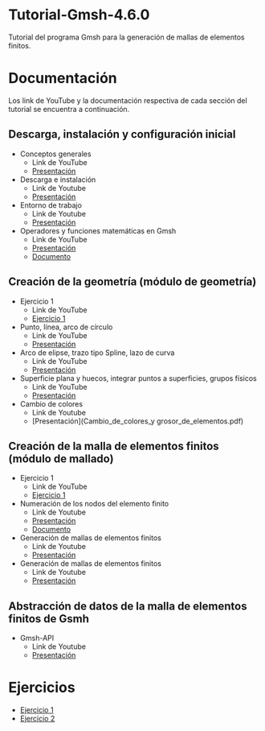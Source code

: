 # Tutorial-Gmsh-4.6.0

Tutorial del programa Gmsh para la generación de mallas de elementos finitos.

# Documentación

Los link de YouTube y la documentación respectiva de cada sección del tutorial se encuentra a continuación.

## Descarga, instalación y configuración inicial

- Conceptos generales
  - Link de YouTube
  - [Presentación](Presentaciones/Conceptos_generales.pdf)
- Descarga e instalación
  - Link de Youtube
  - [Presentación](Presentaciones/Descarga_e_instalación.pdf)
- Entorno de trabajo
  - Link de Youtube
  - [Presentación](Presentaciones/Entorno_de_trabajo.pdf)
- Operadores y funciones matemáticas en Gmsh
  - Link de YouTube
  - [Presentación](Presentaciones/Operadores_y_funciones_diapositiva.pdf)
  - [Documento](Documentos/Operadores_y_funciones_matemáticas.pdf)


## Creación de la geometría (módulo de geometría)


- Ejercicio 1
  - Link de YouTube
  - [Ejercicio 1](Ejercicios/Ejercicio_1.md)
- Punto, línea, arco de círculo 
  - Link de YouTube
  - [Presentación](Comandos_de_creación_de_la_geometría.pdf)
- Arco de elipse, trazo tipo Spline, lazo de curva
  - Link de YouTube
  - [Presentación](Comandos_de_creación_de_la_geometría.pdf)
- Superficie plana y huecos, integrar puntos a superficies, grupos físicos
  - Link de YouTube
  - [Presentación](Comandos_de_creación_de_la_geometría.pdf)
- Cambio de colores
  - Link de Youtube
  - [Presentación](Cambio_de_colores_y grosor_de_elementos.pdf)

  
## Creación de la malla de elementos finitos (módulo de mallado)

- Ejercicio 1
  - Link de YouTube
  - [Ejercicio 1](Ejercicios/Ejercicio_2.md)
- Numeración de los nodos del elemento finito
  - Link de Youtube
  - [Presentación](Presentaciones/Numeración_de_los_nodos.pdf)
  - [Documento](Documento/Numeración_de_los_nodos.pdf)
- Generación de mallas de elementos finitos
  - Link de Youtube
  - [Presentación](Comandos_de_creación_malla.pdf)
- Generación de mallas de elementos finitos
  - Link de Youtube
  - [Presentación](Comandos_de_creación_malla.pdf)


## Abstracción de datos de la malla de elementos finitos de Gsmh

- Gmsh-API
  - Link de Youtube
  - [Presentación](gmsh_api.pdf)


# Ejercicios


- [Ejercicio 1](Ejercicios/Ejercicio_1.md)
- [Ejercicio 2](Ejercicios/Ejercicio_2.md)


